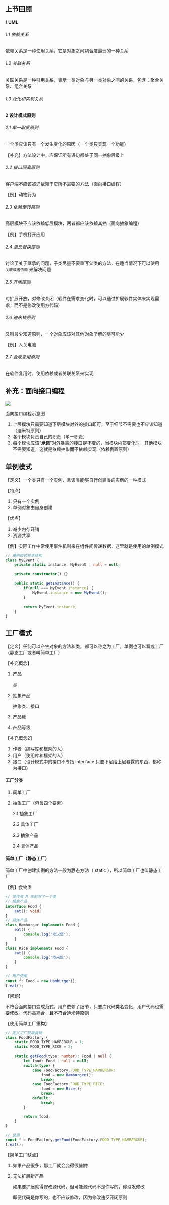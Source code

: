 ## 上节回顾

#### 1 UML

###### 1.1 依赖关系

依赖关系是一种使用关系，它是对象之间耦合度最弱的一种关系

###### 1.2 关联关系

关联关系是一种引用关系，表示一类对象与另一类对象之间的关系，包含：聚合关系、组合关系

###### 1.3 泛化和实现关系



#### 2 设计模式原则

###### 2.1 单一职责原则

一个类应该只有一个发生变化的原因（一个类只实现一个功能）

【补充】方法设计中，应保证所有语句都处于同一抽象层级上

###### 2.2 接口隔离原则

客户端不应该被迫依赖于它所不需要的方法（面向接口编程）

【例】动物行为

###### 2.3 依赖倒转原则

高层模块不应该依赖低层模块，两者都应该依赖其抽（面向抽象编程）

【例】手机打开应用

###### 2.4 里氏替换原则

讨论了关于继承的问题，子类尽量不要重写父类的方法，在适当情况下可以使用 `关联或者依赖` 来解决问题

###### 2.5 开闭原则

对扩展开放，对修改关闭（软件在需求变化时，可以通过扩展软件实体来实现需求，而不是修改使用方代码）

###### 2.6 迪米特原则

又叫最少知道原则，一个对象应该对其他对象了解的尽可能少

【例】人关电脑

###### 2.7 合成复用原则

在软件复用时，使用依赖或者关联关系来实现



## 补充：面向接口编程

![](./img/interface.png)

面向接口编程示意图

1. 上层模块只需要知道下层模块对外的接口即可，至于细节不需要也不应该知道（迪米特原则）
2. 各个模块负责自己的职责（单一职责）
3. 每个模块应该“**承诺**”对外暴露的接口是不变的，当模块内部变化时，其他模块不需要知道，这就是依赖抽象而不依赖实现（依赖倒置原则）



## 单例模式

【定义】一个类只有一个实例，且该类能够自行创建类的实例的一种模式

【特点】

1. 只有一个实例
2. 单例对象由自身创建

【优点】

1. 减少内存开销
2. 资源共享

【例】实际工作中常使用事件机制来在组件间传递数据，这里就是使用的单例模式

```typescript
// 单例模式基本结构
class MyEvent {
    private static instance: MyEvent | null = null;
    
    private constructor() {}
    
    public static getInstance() {
        if(null === MyEvent.instance) {
            MyEvent.instance = new MyEvent();
        }
        
        return MyEvent.instance;
    }
}
```



## 工厂模式

【定义】任何可以产生对象的方法和类，都可以称之为工厂，单例也可以看成工厂（静态工厂或者叫简单工厂）

【补充概念】

1. 产品

    类

2. 抽象产品

    抽象类、接口

3. 产品簇

4. 产品等级

【补充概念2】

1. 作者（编写库和框架的人）
2. 用户（使用库和框架的人）
3. 接口（设计模式中的接口不专指 interface 只要下层给上层暴露的东西，都称为接口）



#### 工厂分类

1. 简单工厂

2. 抽象工厂（包含四个要素）

    2.1 抽象工厂

    2.2 具体工厂

    2.3 抽象产品

    2.4 具体产品



#### 简单工厂（静态工厂）

简单工厂中创建实例的方法一般为静态方法（ static ），所以简单工厂也叫静态工厂

【例】食物类

```typescript
// 某作者 N 年前写了一个类
// 抽象产品
interface Food {
    eat(): void;
}
// 具体产品
class Hamburger implements Food {
    eat() {
        console.log('吃汉堡');
    }
}
class Rice implements Food {
    eat() {
        console.log('吃米饭');
    }
}
```



```typescript
// 用户使用
const f: Food = new Hamburger();
f.eat();
```

【问题】

不符合面向接口变成范式，用户依赖了细节，只要库代码类名变化，用户代码也需要修改。代码高耦合，且不符合迪米特原则

【使用简单工厂重构】

```typescript
// 定义工厂获取食物
class FoodFactory {
    static FOOD_TYPE_HAMBERGUR = 1;
    static FOOD_TYPE_RICE = 2;

    static getFood(type: number): Food | null {
        let food: Food | null = null;
        switch(type) {
            case FoodFactory.FOOD_TYPE_HAMBERGUR:
                food = new Hamburger();
                break;
            case FoodFactory.FOOD_TYPE_RICE:
                food = new Rice();
                break;
            default:
                break;
        }

        return food;
    }
}
```

```typescript
// 使用
const f = FoodFactory.getFood(FoodFactory.FOOD_TYPE_HAMBERGUR);
f.eat();
```

【简单工厂缺点】

1. 如果产品很多，那工厂就会变得很臃肿

2. 无法扩展新产品

    如果要扩展就得修改源代码，但可能源代码不是你写的，你没发修改

    即便代码是你写的，也不应该修改，因为修改违反开闭原则

    

    







